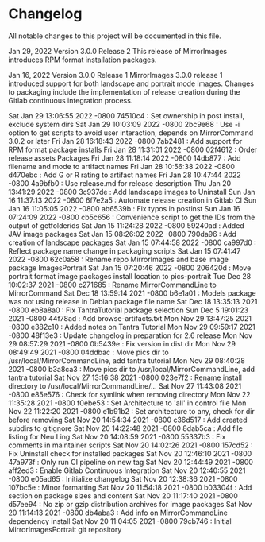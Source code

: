 # Changelog

All notable changes to this project will be documented in this file.

Jan 29, 2022 Version 3.0.0 Release 2
This release of MirrorImages introduces RPM format installation packages.

Jan 16, 2022 Version 3.0.0 Release 1
MirrorImages 3.0.0 release 1 introduced support for both landscape and portrait mode images. Changes to packaging include the implementation of release creation during the Gitlab continuous integration process.

Sat Jan 29 13:06:55 2022 -0800 74510c4 :
   Set ownership in post install, exclude system dirs
Sat Jan 29 10:03:09 2022 -0800 2bc9e68 :
   Use -i option to get scripts to avoid user interaction, depends on MirrorCommand 3.0.2 or later
Fri Jan 28 16:18:43 2022 -0800 7ab2481 :
   Add support for RPM format package installs
Fri Jan 28 11:31:01 2022 -0800 02f4612 :
   Order release assets Packages
Fri Jan 28 11:18:14 2022 -0800 14db877 :
   Add filename and mode to artifact names
Fri Jan 28 10:56:38 2022 -0800 d470ebc :
   Add G or R rating to artifact names
Fri Jan 28 10:47:44 2022 -0800 4a9bfb0 :
   Use release.md for release description
Thu Jan 20 13:41:29 2022 -0800 3c937de :
   Add landscape images to Uninstall
Sun Jan 16 11:37:13 2022 -0800 6f7e2a5 :
   Automate release creation in Gitlab CI
Sun Jan 16 11:05:05 2022 -0800 ab6539b :
   Fix typos in postinst
Sun Jan 16 07:24:09 2022 -0800 cb5c656 :
   Convenience script to get the IDs from the output of getfolderids
Sat Jan 15 11:24:28 2022 -0800 59240ad :
   Added JAV image packages
Sat Jan 15 08:26:02 2022 -0800 790da96 :
   Add creation of landscape packages
Sat Jan 15 07:44:58 2022 -0800 ca997d0 :
   Reflect package name change in packaging scripts
Sat Jan 15 07:41:47 2022 -0800 62c0a58 :
   Rename repo MirrorImages and base image package ImagesPortrait
Sat Jan 15 07:20:46 2022 -0800 206420d :
   Move portrait format image packages install location to pics-portrait
Tue Dec 28 10:02:37 2021 -0800 c271685 :
   Rename MirrorCommandLine to MirrorCommand
Sat Dec 18 13:59:14 2021 -0800 b6e1a01 :
   Models package was not using release in Debian package file name
Sat Dec 18 13:35:13 2021 -0800 eb8a8a0 :
   Fix TantraTutorial package selection
Sun Dec 5 19:01:23 2021 -0800 44f78ad :
   Add browse-artifacts.txt
Mon Nov 29 13:47:25 2021 -0800 e382c10 :
   Added notes on Tantra Tutorial
Mon Nov 29 09:59:17 2021 -0800 48f13e3 :
   Update changelog in preparation for 2.6 release
Mon Nov 29 08:57:29 2021 -0800 0b5439e :
   Fix version in dist dir
Mon Nov 29 08:49:49 2021 -0800 04ddbac :
   Move pics dir to /usr/local/MirrorCommandLine, add tantra tutorial
Mon Nov 29 08:40:28 2021 -0800 b3a8ca3 :
   Move pics dir to /usr/local/MirrorCommandLine, add tantra tutorial
Sat Nov 27 13:16:38 2021 -0800 023e7f2 :
   Rename install directory to /usr/local/MirrorCommandLine/...
Sat Nov 27 11:43:08 2021 -0800 e85e576 :
   Check for symlink when removing directory
Mon Nov 22 11:35:28 2021 -0800 f0ebe53 :
   Set Architecture to 'all' in control file
Mon Nov 22 11:22:20 2021 -0800 e1b91b2 :
   Set architecture to any, check for dir before removing
Sat Nov 20 14:54:34 2021 -0800 c36d517 :
   Add created subdirs to gitignore
Sat Nov 20 14:22:48 2021 -0800 8dab5ca :
   Add file listing for Neu Ling
Sat Nov 20 14:08:59 2021 -0800 55337b3 :
   Fix comments in maintainer scripts
Sat Nov 20 14:02:26 2021 -0800 157cd52 :
   Fix Uninstall check for installed packages
Sat Nov 20 12:46:10 2021 -0800 47a973f :
   Only run CI pipeline on new tag
Sat Nov 20 12:44:49 2021 -0800 aff2ed3 :
   Enable Gitlab Continuous Integration
Sat Nov 20 12:40:55 2021 -0800 e05ad65 :
   Initialize changelog
Sat Nov 20 12:38:36 2021 -0800 107bc5e :
   Minor formatting
Sat Nov 20 11:54:18 2021 -0800 b03304f :
   Add section on package sizes and content
Sat Nov 20 11:17:40 2021 -0800 d57ee94 :
   No zip or gzip distribution archives for image packages
Sat Nov 20 11:14:13 2021 -0800 db4aba3 :
   Add info on MirrorCommandLine dependency install
Sat Nov 20 11:04:05 2021 -0800 79cb746 :
   Initial MirrorImagesPortrait git repository
